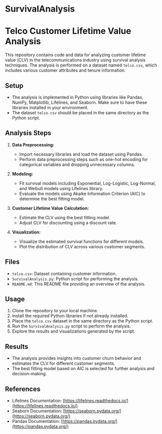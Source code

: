 # SurvivalAnalysis

# Telco Customer Lifetime Value Analysis

This repository contains code and data for analyzing customer lifetime value (CLV) in the telecommunications industry using survival analysis techniques. The analysis is performed on a dataset named `telco.csv`, which includes various customer attributes and tenure information.

## Setup
- The analysis is implemented in Python using libraries like Pandas, NumPy, Matplotlib, Lifelines, and Seaborn. Make sure to have these libraries installed in your environment.
- The dataset `telco.csv` should be placed in the same directory as the Python script.

## Analysis Steps
1. **Data Preprocessing:** 
   - Import necessary libraries and load the dataset using Pandas.
   - Perform data preprocessing steps such as one-hot encoding for categorical variables and dropping unnecessary columns.

2. **Modeling:**
   - Fit survival models including Exponential, Log-Logistic, Log-Normal, and Weibull models using Lifelines library.
   - Evaluate the models using Akaike Information Criterion (AIC) to determine the best fitting model.

3. **Customer Lifetime Value Calculation:**
   - Estimate the CLV using the best fitting model.
   - Adjust CLV for discounting using a discount rate.

4. **Visualization:**
   - Visualize the estimated survival functions for different models.
   - Plot the distribution of CLV across various customer segments.

## Files
- `telco.csv`: Dataset containing customer information.
- `SurvivalAnalysis.py`: Python script for performing the analysis.
- `README.md`: This README file providing an overview of the analysis.

## Usage
1. Clone the repository to your local machine.
2. Install the required Python libraries if not already installed.
3. Place the `telco.csv` dataset in the same directory as the Python script.
4. Run the `SurvivalAnalysis.py` script to perform the analysis.
5. Explore the results and visualizations generated by the script.

## Results
- The analysis provides insights into customer churn behavior and estimates the CLV for different customer segments.
- The best fitting model based on AIC is selected for further analysis and decision-making.

## References
- Lifelines Documentation: [https://lifelines.readthedocs.io/](https://lifelines.readthedocs.io/)
- Seaborn Documentation: [https://seaborn.pydata.org/](https://seaborn.pydata.org/)
- Pandas Documentation: [https://pandas.pydata.org/](https://pandas.pydata.org/)

